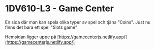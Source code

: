 # 1DV610-L3 - Game Center

En sida där man kan spela olika typer av spel och tjäna "Coins". Just nu finns det bara ett spel "Slots game"

Hemsidan ligger uppe på
[https://gamecenterjs.netlify.app/](https://gamecenterjs.netlify.app/)